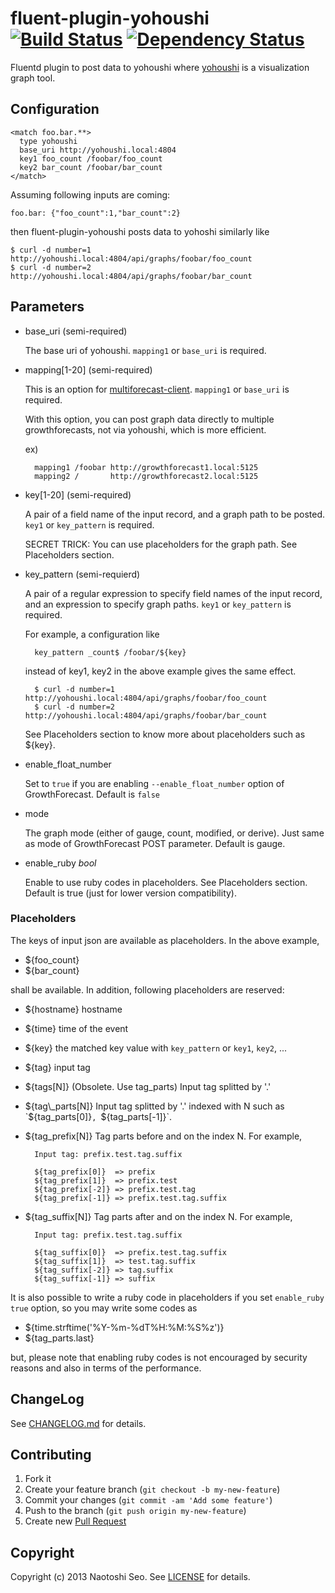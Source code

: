 # fluent-plugin-yohoushi [![Build Status](https://secure.travis-ci.org/yohoushi/fluent-plugin-yohoushi.png?branch=master)](http://travis-ci.org/sonots/fluent-plugin-yohoushi) [![Dependency Status](https://gemnasium.com/yohoushi/fluent-plugin-yohoushi.png)](https://gemnasium.com/yohoushi/fluent-plugin-yohoushi)

Fluentd plugin to post data to yohoushi where [yohoushi](http://yohoushi.github.io/yohoushi/) is a visualization graph tool.

## Configuration

    <match foo.bar.**>
      type yohoushi
      base_uri http://yohoushi.local:4804
      key1 foo_count /foobar/foo_count
      key2 bar_count /foobar/bar_count
    </match>

Assuming following inputs are coming:

    foo.bar: {"foo_count":1,"bar_count":2}

then fluent-plugin-yohoushi posts data to yohoshi similarly like

    $ curl -d number=1 http://yohoushi.local:4804/api/graphs/foobar/foo_count
    $ curl -d number=2 http://yohoushi.local:4804/api/graphs/foobar/bar_count

## Parameters

- base\_uri (semi-required)

    The base uri of yohoushi. `mapping1` or `base_uri` is required.

- mapping\[1-20\] (semi-required)

    This is an option for [multiforecast-client](https://github.com/yohoushi/multiforecast-client). `mapping1` or `base_uri` is required. 

    With this option, you can post graph data directly to multiple growthforecasts, not via yohoushi, which is more efficient.

    ex)

        mapping1 /foobar http://growthforecast1.local:5125
        mapping2 /       http://growthforecast2.local:5125

- key\[1-20\] (semi-required)

    A pair of a field name of the input record, and a graph path to be posted. `key1` or `key_pattern` is required.

    SECRET TRICK: You can use placeholders for the graph path. See Placeholders section.

- key\_pattern (semi-requierd)

    A pair of a regular expression to specify field names of the input record, and an expression to specify graph paths. `key1` or `key_pattern` is required. 

    For example, a configuration like

        key_pattern _count$ /foobar/${key}

    instead of key1, key2 in the above example gives the same effect. 

        $ curl -d number=1 http://yohoushi.local:4804/api/graphs/foobar/foo_count
        $ curl -d number=2 http://yohoushi.local:4804/api/graphs/foobar/bar_count

    See Placeholders section to know more about placeholders such as ${key}.

- enable\_float\_number

    Set to `true` if you are enabling `--enable_float_number` option of GrowthForecast. Default is `false`

- mode

    The graph mode (either of gauge, count, modified, or derive). Just same as mode of GrowthForecast POST parameter. Default is gauge.

- enable\_ruby *bool*

    Enable to use ruby codes in placeholders. See Placeholders section. Default is true (just for lower version compatibility).

### Placeholders

The keys of input json are available as placeholders. In the above example, 

* ${foo_count}
* ${bar_count}

shall be available. In addition, following placeholders are reserved: 

* ${hostname} hostname
* ${time} time of the event
* ${key} the matched key value with `key_pattern` or `key1`, `key2`, ...
* ${tag} input tag
* ${tags[N]} (Obsolete. Use tag\_parts) Input tag splitted by '.'
* ${tag\_parts[N]} Input tag splitted by '.' indexed with N such as `${tag_parts[0]}`, `${tag_parts[-1]}`. 
* ${tag\_prefix[N]} Tag parts before and on the index N. For example,

        Input tag: prefix.test.tag.suffix
        
        ${tag_prefix[0]}  => prefix
        ${tag_prefix[1]}  => prefix.test
        ${tag_prefix[-2]} => prefix.test.tag
        ${tag_prefix[-1]} => prefix.test.tag.suffix

* ${tag\_suffix[N]} Tag parts after and on the index N. For example,

        Input tag: prefix.test.tag.suffix
    
        ${tag_suffix[0]}  => prefix.test.tag.suffix
        ${tag_suffix[1]}  => test.tag.suffix
        ${tag_suffix[-2]} => tag.suffix
        ${tag_suffix[-1]} => suffix

It is also possible to write a ruby code in placeholders if you set `enable_ruby true` option, so you may write some codes as

* ${time.strftime('%Y-%m-%dT%H:%M:%S%z')}
* ${tag\_parts.last}

but, please note that enabling ruby codes is not encouraged by security reasons and also in terms of the performance.

## ChangeLog

See [CHANGELOG.md](CHANGELOG.md) for details.

## Contributing

1. Fork it
2. Create your feature branch (`git checkout -b my-new-feature`)
3. Commit your changes (`git commit -am 'Add some feature'`)
4. Push to the branch (`git push origin my-new-feature`)
5. Create new [Pull Request](../../pull/new/master)

## Copyright

Copyright (c) 2013 Naotoshi Seo. See [LICENSE](LICENSE) for details.

